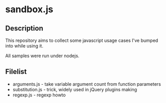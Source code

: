 sandbox.js
==========

Description
-----------
This repository aims to collect some javascript usage cases
I've bumped into while using it.

All samples were run under nodejs.

Filelist
--------
  * arguments.js    - take variable argument count from function parameters
  * substitution.js - trick, widely used in jQuery plugins making
  * regexp.js       - regexp howto